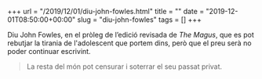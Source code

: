 +++
url = "/2019/12/01/diu-john-fowles.html"
title = ""
date = "2019-12-01T08:50:00+00:00"
slug = "diu-john-fowles"
tags = []
+++

Diu John Fowles, en el pròleg de l’edició revisada de *The Magus*, que es pot rebutjar la tirania de l'adolescent que portem dins, però que el preu serà no poder continuar escrivint.

> La resta del món pot censurar i soterrar el seu passat privat.
